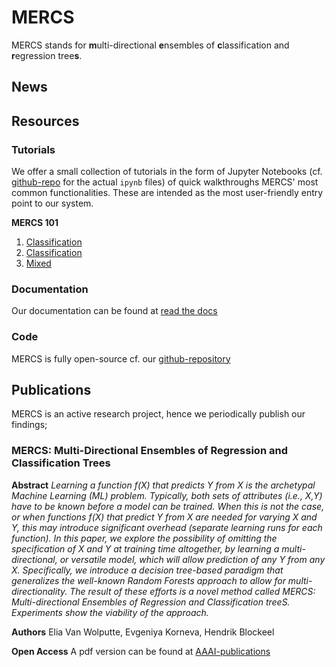 # MERCS

MERCS stands for **m**ulti-directional **e**nsembles of **c**lassification and **r**egression tree**s**. 

## News

## Resources

### Tutorials

We offer a small collection of tutorials in the form of Jupyter Notebooks (cf. [github-repo](https://github.com/eliavw/mercs-v5/tree/master/note/tutorials) for the actual `ipynb` files) of quick walkthroughs MERCS' most common functionalities. These are intended as the most user-friendly entry point to our system. 

**MERCS 101**
1. [Classification](tutorials/01_mercs_basics_classification.html)
2. [Classification](tutorials/02_mercs_basics_regression.html)
3. [Mixed](tutorials/03_mercs_basics_mixed.html)

### Documentation

Our documentation can be found at [read the docs](https://mercs.readthedocs.io/en/latest/#)

### Code

MERCS is fully open-source cf. our [github-repository](https://github.com/eliavw/mercs-v5/)

## Publications

MERCS is an active research project, hence we periodically publish our findings;

### MERCS: Multi-Directional Ensembles of Regression and Classification Trees

**Abstract**
*Learning a function f(X) that predicts Y from X is the archetypal Machine Learning (ML) problem. Typically, both sets of attributes (i.e., X,Y) have to be known before a model can be trained. When this is not the case, or when functions f(X) that predict Y from X are needed for varying X and Y, this may introduce significant overhead (separate learning runs for each function). In this paper, we explore the possibility of omitting the specification of X and Y at training time altogether, by learning a multi-directional, or versatile model, which will allow prediction of any Y from any X. Specifically, we introduce a decision tree-based paradigm that generalizes the well-known Random Forests approach to allow for multi-directionality. The result of these efforts is a novel method called MERCS: Multi-directional Ensembles of Regression and Classification treeS. Experiments show the viability of the approach.*

**Authors**
Elia Van Wolputte, Evgeniya Korneva, Hendrik Blockeel

**Open Access**
A pdf version can be found at [AAAI-publications](https://www.aaai.org/ocs/index.php/AAAI/AAAI18/paper/viewFile/16875/16735)
